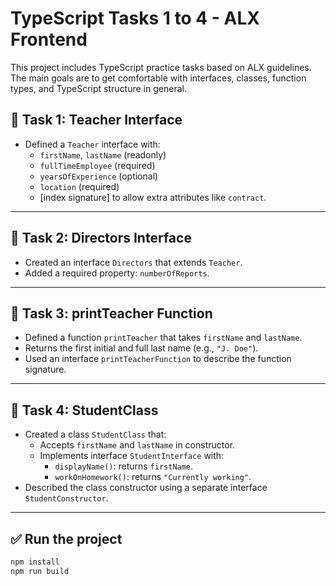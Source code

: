 # TypeScript Tasks 1 to 4 - ALX Frontend

This project includes TypeScript practice tasks based on ALX guidelines. The main goals are to get comfortable with interfaces, classes, function types, and TypeScript structure in general.

## 📁 Task 1: Teacher Interface

- Defined a `Teacher` interface with:
  - `firstName`, `lastName` (readonly)
  - `fullTimeEmployee` (required)
  - `yearsOfExperience` (optional)
  - `location` (required)
  - [index signature] to allow extra attributes like `contract`.

---

## 📁 Task 2: Directors Interface

- Created an interface `Directors` that extends `Teacher`.
- Added a required property: `numberOfReports`.

---

## 📁 Task 3: printTeacher Function

- Defined a function `printTeacher` that takes `firstName` and `lastName`.
- Returns the first initial and full last name (e.g., `"J. Doe"`).
- Used an interface `printTeacherFunction` to describe the function signature.

---

## 📁 Task 4: StudentClass

- Created a class `StudentClass` that:
  - Accepts `firstName` and `lastName` in constructor.
  - Implements interface `StudentInterface` with:
    - `displayName()`: returns `firstName`.
    - `workOnHomework()`: returns `"Currently working"`.
- Described the class constructor using a separate interface `StudentConstructor`.

---

## ✅ Run the project

```bash
npm install
npm run build
```
